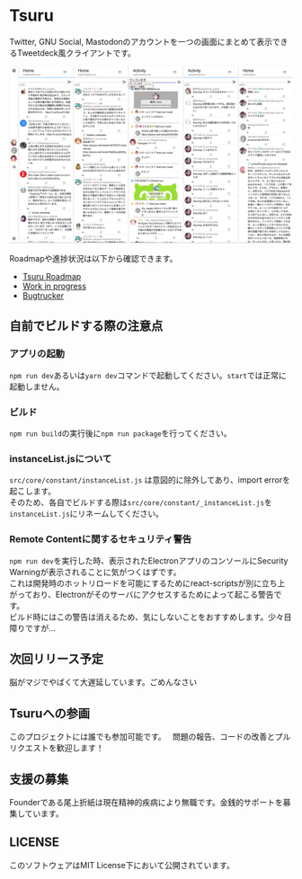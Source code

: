 # Tsuru
Twitter, GNU Social, Mastodonのアカウントを一つの画面にまとめて表示できるTweetdeck風クライアントです。  
  
![Tsuru動作画像](./images/ss.png "はい")  
  
Roadmapや進捗状況は以下から確認できます。
* [Tsuru Roadmap](https://trello.com/b/Id3TjFbr/tsuru)
* [Work in progress](https://github.com/tsuruclient/tsuru/projects/3)  
* [Bugtrucker](https://github.com/tsuruclient/tsuru/projects/2)  
  
  
## 自前でビルドする際の注意点
### アプリの起動  
`npm run dev`あるいは`yarn dev`コマンドで起動してください。`start`では正常に起動しません。  
  
### ビルド
`npm run build`の実行後に`npm run package`を行ってください。  
  
### instanceList.jsについて
`src/core/constant/instanceList.js` は意図的に除外してあり、import errorを起こします。  
そのため、各自でビルドする際は`src/core/constant/_instanceList.js`を`instanceList.js`にリネームしてください。
  
### Remote Contentに関するセキュリティ警告  
`npm run dev`を実行した時、表示されたElectronアプリのコンソールにSecurity Warningが表示されることに気がつくはずです。  
これは開発時のホットリロードを可能にするためにreact-scriptsが別に立ち上がっており、Electronがそのサーバにアクセスするためによって起こる警告です。  
ビルド時にはこの警告は消えるため、気にしないことをおすすめします。少々目障りですが…
  
## 次回リリース予定  
脳がマジでやばくて大遅延しています。ごめんなさい  
  
## Tsuruへの参画  
このプロジェクトには誰でも参加可能です。  
問題の報告、コードの改善とプルリクエストを歓迎します！    
  
## 支援の募集  
Founderである尾上折紙は現在精神的疾病により無職です。金銭的サポートを募集しています。  
  
## LICENSE
このソフトウェアはMIT License下において公開されています。
